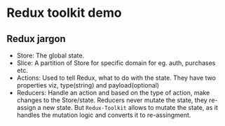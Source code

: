 # Redux toolkit demo

## Redux jargon

- Store: The global state.
- Slice: A partition of Store for specific domain for eg. auth, purchases etc.
- Actions: Used to tell Redux, what to do with the state. They have two properties viz, type(string) and payload(optional)
- Reducers: Handle an action and based on the type of action, make changes to the Store/state. Reducers never mutate the state, they re-assign a new state. But `Redux-Toolkit` allows to mutate the state, as it handles the mutation logic and converts it to re-assingment.
